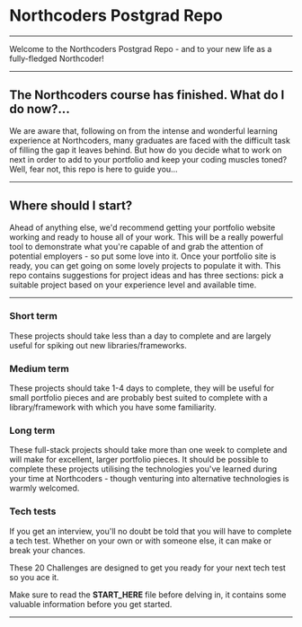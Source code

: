 # Northcoders Postgrad Repo

---

Welcome to the Northcoders Postgrad Repo - and to your new life as a fully-fledged Northcoder!

---

## The Northcoders course has finished. What do I do now?...

We are aware that, following on from the intense and wonderful learning experience at Northcoders, many graduates are faced with the difficult task of filling the gap it leaves behind. But how do you decide what to work on next in order to add to your portfolio and keep your coding muscles toned? Well, fear not, this repo is here to guide you...

---

## Where should I start?

Ahead of anything else, we'd recommend getting your portfolio website working and ready to house all of your work. This will be a really powerful tool to demonstrate what you're capable of and grab the attention of potential employers - so put some love into it. Once your portfolio site is ready, you can get going on some lovely projects to populate it with.
This repo contains suggestions for project ideas and has three sections: pick a suitable project based on your experience level and available time.

---

### **Short term**

These projects should take less than a day to complete and are largely useful for spiking out new libraries/frameworks.

### **Medium term**

These projects should take 1-4 days to complete, they will be useful for small portfolio pieces and are probably best suited to complete with a library/framework with which you have some familiarity.

### **Long term**

These full-stack projects should take more than one week to complete and will make for excellent, larger portfolio pieces. It should be possible to complete these projects utilising the technologies you've learned during your time at Northcoders - though venturing into alternative technologies is warmly welcomed.

### **Tech tests**

If you get an interview, you'll no doubt be told that you will have to complete a tech test. Whether on your own or with someone else, it can make or break your chances.

These 20 Challenges are designed to get you ready for your next tech test so you ace it.

Make sure to read the **START_HERE** file before delving in, it contains some valuable information before you get started.

---
